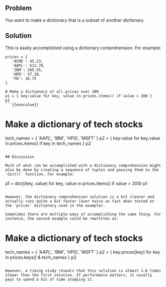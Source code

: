 ## Problem

You want to make a dictionary that is a subset of another dictionary.

## Solution

This is easily accomplished using a dictionary comprehension. For example:

```
prices = {
   'ACME': 45.23,
   'AAPL': 612.78,
   'IBM': 205.55,
   'HPQ': 37.20,
   'FB': 10.75
}

# Make a dictionary of all prices over 200
p1 = { key:value for key, value in prices.items() if value > 200 }
p1
```{{executue}}

```
# Make a dictionary of tech stocks
tech_names = { 'AAPL', 'IBM', 'HPQ', 'MSFT' }
p2 = { key:value for key,value in prices.items() if key in tech_names }
p2
```{{execute}}

## Discussion

Much of what can be accomplished with a dictionary comprehension might also be done by creating a sequence of tuples and passing them to the `dict()` function. For example:

```
p1 = dict((key, value) for key, value in prices.items() if value > 200)
p1

```{{execute}}

However, the dictionary comprehension solution is a bit clearer and actually runs quite a bit faster (over twice as fast when tested on the `prices` dictionary used in the example).

Sometimes there are multiple ways of accomplishing the same thing. For instance, the second example could be rewritten as:

```
# Make a dictionary of tech stocks
tech_names = { 'AAPL', 'IBM', 'HPQ', 'MSFT' }
p2 = { key:prices[key] for key in prices.keys() & tech_names }
p2
```{{execute}}

However, a timing study reveals that this solution is almost 1.6 times slower than the first solution. If performance matters, it usually pays to spend a bit of time studying it. 